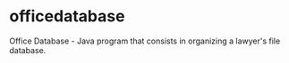 # officedatabase
Office Database - Java program that consists in organizing a lawyer's file database.
